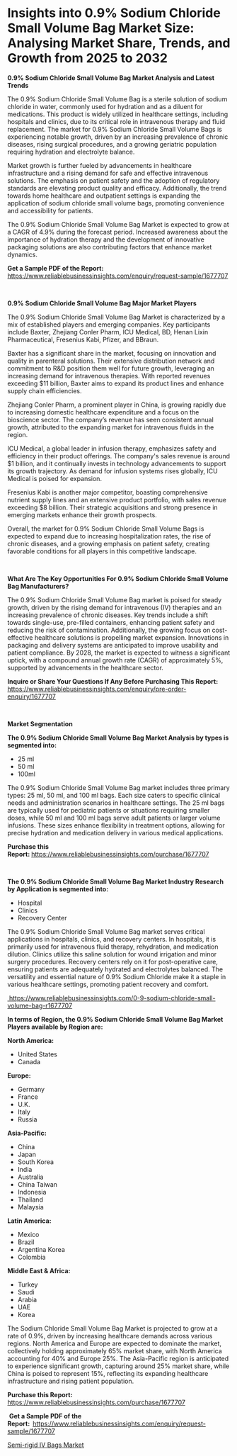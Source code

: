 <p><h1>Insights into 0.9% Sodium Chloride Small Volume Bag Market Size: Analysing Market Share, Trends, and Growth from 2025 to 2032</h1></p><p><strong>0.9% Sodium Chloride Small Volume Bag Market Analysis and Latest Trends</strong></p>
<p><p>The 0.9% Sodium Chloride Small Volume Bag is a sterile solution of sodium chloride in water, commonly used for hydration and as a diluent for medications. This product is widely utilized in healthcare settings, including hospitals and clinics, due to its critical role in intravenous therapy and fluid replacement. The market for 0.9% Sodium Chloride Small Volume Bags is experiencing notable growth, driven by an increasing prevalence of chronic diseases, rising surgical procedures, and a growing geriatric population requiring hydration and electrolyte balance.</p><p>Market growth is further fueled by advancements in healthcare infrastructure and a rising demand for safe and effective intravenous solutions. The emphasis on patient safety and the adoption of regulatory standards are elevating product quality and efficacy. Additionally, the trend towards home healthcare and outpatient settings is expanding the application of sodium chloride small volume bags, promoting convenience and accessibility for patients.</p><p>The 0.9% Sodium Chloride Small Volume Bag Market is expected to grow at a CAGR of 4.9% during the forecast period. Increased awareness about the importance of hydration therapy and the development of innovative packaging solutions are also contributing factors that enhance market dynamics.</p></p>
<p><strong>Get a Sample PDF of the Report:&nbsp;</strong> <a href="https://www.reliablebusinessinsights.com/enquiry/request-sample/1677707?utm_campaign=2247&utm_medium=2&utm_source=Github&utm_content=ia&utm_term=25032025&utm_id=09-sodium-chloride-small-volume-bag">https://www.reliablebusinessinsights.com/enquiry/request-sample/1677707</a></p>
<p>&nbsp;</p>
<p><strong>0.9% Sodium Chloride Small Volume Bag Major Market Players</strong></p>
<p><p>The 0.9% Sodium Chloride Small Volume Bag Market is characterized by a mix of established players and emerging companies. Key participants include Baxter, Zhejiang Conler Pharm, ICU Medical, BD, Henan Lixin Pharmaceutical, Fresenius Kabi, Pfizer, and BBraun. </p><p>Baxter has a significant share in the market, focusing on innovation and quality in parenteral solutions. Their extensive distribution network and commitment to R&D position them well for future growth, leveraging an increasing demand for intravenous therapies. With reported revenues exceeding $11 billion, Baxter aims to expand its product lines and enhance supply chain efficiencies.</p><p>Zhejiang Conler Pharm, a prominent player in China, is growing rapidly due to increasing domestic healthcare expenditure and a focus on the bioscience sector. The company’s revenue has seen consistent annual growth, attributed to the expanding market for intravenous fluids in the region.</p><p>ICU Medical, a global leader in infusion therapy, emphasizes safety and efficiency in their product offerings. The company's sales revenue is around $1 billion, and it continually invests in technology advancements to support its growth trajectory. As demand for infusion systems rises globally, ICU Medical is poised for expansion.</p><p>Fresenius Kabi is another major competitor, boasting comprehensive nutrient supply lines and an extensive product portfolio, with sales revenue exceeding $8 billion. Their strategic acquisitions and strong presence in emerging markets enhance their growth prospects.</p><p>Overall, the market for 0.9% Sodium Chloride Small Volume Bags is expected to expand due to increasing hospitalization rates, the rise of chronic diseases, and a growing emphasis on patient safety, creating favorable conditions for all players in this competitive landscape.</p></p>
<p>&nbsp;</p>
<p><strong>What Are The Key Opportunities For 0.9% Sodium Chloride Small Volume Bag Manufacturers?</strong></p>
<p><p>The 0.9% Sodium Chloride Small Volume Bag market is poised for steady growth, driven by the rising demand for intravenous (IV) therapies and an increasing prevalence of chronic diseases. Key trends include a shift towards single-use, pre-filled containers, enhancing patient safety and reducing the risk of contamination. Additionally, the growing focus on cost-effective healthcare solutions is propelling market expansion. Innovations in packaging and delivery systems are anticipated to improve usability and patient compliance. By 2028, the market is expected to witness a significant uptick, with a compound annual growth rate (CAGR) of approximately 5%, supported by advancements in the healthcare sector.</p></p>
<p><strong>Inquire or Share Your Questions If Any Before Purchasing This Report:</strong> <a href="https://www.reliablebusinessinsights.com/enquiry/pre-order-enquiry/1677707?utm_campaign=2247&utm_medium=2&utm_source=Github&utm_content=ia&utm_term=25032025&utm_id=09-sodium-chloride-small-volume-bag">https://www.reliablebusinessinsights.com/enquiry/pre-order-enquiry/1677707</a></p>
<p>&nbsp;</p>
<p><strong>Market Segmentation</strong></p>
<p><strong>The 0.9% Sodium Chloride Small Volume Bag Market Analysis by types is segmented into:</strong></p>
<p><ul><li>25 ml</li><li>50 ml</li><li>100ml</li></ul></p>
<p><p>The 0.9% Sodium Chloride Small Volume Bag market includes three primary types: 25 ml, 50 ml, and 100 ml bags. Each size caters to specific clinical needs and administration scenarios in healthcare settings. The 25 ml bags are typically used for pediatric patients or situations requiring smaller doses, while 50 ml and 100 ml bags serve adult patients or larger volume infusions. These sizes enhance flexibility in treatment options, allowing for precise hydration and medication delivery in various medical applications.</p></p>
<p><strong>Purchase this Report:&nbsp;</strong><a href="https://www.reliablebusinessinsights.com/purchase/1677707?utm_campaign=2247&utm_medium=2&utm_source=Github&utm_content=ia&utm_term=25032025&utm_id=09-sodium-chloride-small-volume-bag">https://www.reliablebusinessinsights.com/purchase/1677707</a></p>
<p>&nbsp;</p>
<p><strong>The 0.9% Sodium Chloride Small Volume Bag Market Industry Research by Application is segmented into:</strong></p>
<p><ul><li>Hospital</li><li>Clinics</li><li>Recovery Center</li></ul></p>
<p><p>The 0.9% Sodium Chloride Small Volume Bag market serves critical applications in hospitals, clinics, and recovery centers. In hospitals, it is primarily used for intravenous fluid therapy, rehydration, and medication dilution. Clinics utilize this saline solution for wound irrigation and minor surgery procedures. Recovery centers rely on it for post-operative care, ensuring patients are adequately hydrated and electrolytes balanced. The versatility and essential nature of 0.9% Sodium Chloride make it a staple in various healthcare settings, promoting patient recovery and comfort.</p></p>
<p><a href="https://www.reliablebusinessinsights.com/0-9-sodium-chloride-small-volume-bag-r1677707?utm_campaign=2247&utm_medium=2&utm_source=Github&utm_content=ia&utm_term=25032025&utm_id=09-sodium-chloride-small-volume-bag">&nbsp;https://www.reliablebusinessinsights.com/0-9-sodium-chloride-small-volume-bag-r1677707</a></p>
<p><strong>In terms of Region, the 0.9% Sodium Chloride Small Volume Bag Market Players available by Region are:</strong></p>
<p>
    <p> <strong> North America: </strong>
        <ul>
            <li>United States</li>
            <li>Canada</li>
        </ul>
        </p> 
    <p> <strong> Europe: </strong>
        <ul>
            <li>Germany</li>
            <li>France</li>
            <li>U.K.</li>
            <li>Italy</li>
            <li>Russia</li>
        </ul>
        </p> 
    <p> <strong> Asia-Pacific: </strong>
        <ul>
            <li>China</li>
            <li>Japan</li>
            <li>South Korea</li>
            <li>India</li>
            <li>Australia</li>
            <li>China Taiwan</li>
            <li>Indonesia</li>
            <li>Thailand</li>
            <li>Malaysia</li>
        </ul>
        </p> 
    <p> <strong> Latin America: </strong>
        <ul>
            <li>Mexico</li>
            <li>Brazil</li>
            <li>Argentina Korea</li>
            <li>Colombia</li>
        </ul>
        </p> 
    <p> <strong> Middle East & Africa: </strong>
        <ul>
            <li>Turkey</li>
            <li>Saudi</li>
            <li>Arabia</li>
            <li>UAE</li>
            <li>Korea</li>
        </ul>
    </p>
    </p>
<p><p>The Sodium Chloride Small Volume Bag Market is projected to grow at a rate of 0.9%, driven by increasing healthcare demands across various regions. North America and Europe are expected to dominate the market, collectively holding approximately 65% market share, with North America accounting for 40% and Europe 25%. The Asia-Pacific region is anticipated to experience significant growth, capturing around 25% market share, while China is poised to represent 15%, reflecting its expanding healthcare infrastructure and rising patient population.</p></p>
<p><strong>Purchase this Report: </strong><a href="https://www.reliablebusinessinsights.com/purchase/1677707?utm_campaign=2247&utm_medium=2&utm_source=Github&utm_content=ia&utm_term=25032025&utm_id=09-sodium-chloride-small-volume-bag">https://www.reliablebusinessinsights.com/purchase/1677707</a></p>
<p>&nbsp;<strong>Get a Sample PDF of the Report:&nbsp;&nbsp;</strong><a href="https://www.reliablebusinessinsights.com/enquiry/request-sample/1677707?utm_campaign=2247&utm_medium=2&utm_source=Github&utm_content=ia&utm_term=25032025&utm_id=09-sodium-chloride-small-volume-bag">https://www.reliablebusinessinsights.com/enquiry/request-sample/1677707</a></p>
<p><strong></strong></p>
<p><p><a href="https://github.com/bensemilia864/Market-Research-Report-List-1/blob/main/semi-rigid-iv-bags-market.md?utm_campaign=2247&utm_medium=2&utm_source=Github&utm_content=ia&utm_term=25032025&utm_id=09-sodium-chloride-small-volume-bag">Semi-rigid IV Bags Market</a></p></p>